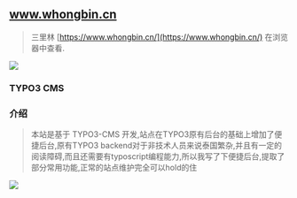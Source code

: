 ## www.whongbin.cn
> 三里林 [https://www.whongbin.cn/](https://www.whongbin.cn/) 在浏览器中查看.

![](https://www.whongbin.cn//screenshot.png)

### TYPO3 CMS

### 介绍
> 本站是基于 TYPO3-CMS 开发,站点在TYPO3原有后台的基础上增加了便捷后台,原有TYPO3 backend对于非技术人员来说泰国繁杂,并且有一定的阅读障碍,而且还需要有typoscript编程能力,所以我写了下便捷后台,提取了部分常用功能,正常的站点维护完全可以hold的住

![](https://cdn.jsdelivr.net/gh/WHBLeer/Gallery/img/20200408155636.jpg)
